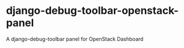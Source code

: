 django-debug-toolbar-openstack-panel
====================================

A django-debug-toolbar panel for OpenStack Dashboard
